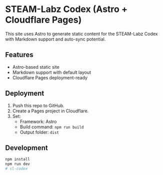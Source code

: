 # STEAM-Labz Codex (Astro + Cloudflare Pages)

This site uses Astro to generate static content for the STEAM-Labz Codex with Markdown support and auto-sync potential.

## Features
- Astro-based static site
- Markdown support with default layout
- Cloudflare Pages deployment-ready

## Deployment
1. Push this repo to GitHub.
2. Create a Pages project in Cloudflare.
3. Set:
   - Framework: Astro
   - Build command: `npm run build`
   - Output folder: `dist`

## Development

```bash
npm install
npm run dev
# sl-codex
